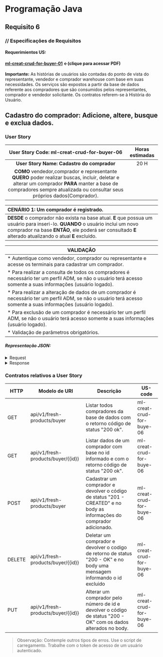 # Programação Java
## Requisito 6
### // Especificações de Requisitos

#### Requerimientos US:
#### [ml-creat-crud-for-buyer-01](https://netto-meli.github.io/w4g9-projeto-final/guide/projeto_integrador/US-6/Requisito_6_CRUD_Buyer_Leonardo.pdf) <-(clique para acessar PDF)

**Importante:**
As histórias de usuários são contadas do ponto de vista do representante, 
vendedor e comprador warehouse com base em suas necessidades. Os serviços são 
expostos a partir da base de dados referente aos compradores que são consumidos 
pelos representantes, comprador e vendedor solicitante. Os contratos referem-se 
à História do Usuário.

## Cadastro do comprador: Adicione, altere, busque e exclua dados.
### User Story


|                                                                                        User Story Code: ml-creat-crud-for-buyer-06                                                                                        | Horas estimadas |
|:-------------------------------------------------------------------------------------------------------------------------------------------------------------------------------------------------------------------------:|:---------------:|
|                                                                                    **User Story Name: Cadastro do comprador**                                                                                             |      20 H       |
| **COMO** vendedor,comprador e representante **QUERO** poder realizar buscas, incluir, deletar e alterar um comprador **PARA** manter a base de compradores sempre atualizada ou consultar seus próprios dados(Comprador). |                 | 

| **CENÁRIO 1:** Um comprador é registrado.                                                                                                                                                                                                 |     
|:------------------------------------------------------------------------------------------------------------------------------------------------------------------------------------------------------------------------------------------|
| **DESDE** o comprador não exista na base atual. **E** que possua um usuário para inseri-lo. **QUANDO** o usuário inclui um novo comprador na base **ENTÃO**, ele poderá ser consultado **E** alterado atualizando o atual **E** excluido. |
                         

| VALIDAÇÃO                                                                                                                                                      |
|----------------------------------------------------------------------------------------------------------------------------------------------------------------|
| * Autentique como vendedor, comprador ou representante e acesse os terminais para cadastrar um comprador.                                                      | 
 | * Para realizar a consulta de todos os compradores é necessário ter um perfil ADM, se não o usuário terá acesso somente a suas informações (usuário logado).   |
| * Para realizar a alteração de dados de um comprador é necessário ter um perfil ADM, se não o usuário terá acesso somente a suas informações (usuário logado). |
| * Para exclusão de um comprador é necessário ter um perfil ADM, se não o usuário terá acesso somente a suas informações (usuário logado).                      |
| * Validação de parâmetros obrigatórios.                                                                                                                        |

##### Representação JSON:
<details><summary>Request</summary><p>

```JSON
{
  "username": "String",
  "name": "String",
  "email": "String",
  "pass": "String",
  "address": "String"
}
```
</p></details>

<details><summary>Response</summary><p>

```JSON
    [
  {
    "id": 1,
    "username": "DhMaury",
    "name": "Maury",
    "email": "DHMaury@gmail.com",
    "address": "Endereco Sul"
  },
  {
    "id": 2,
    "username": "DhKenyo",
    "name": "Kenyo",
    "email": "DHKenyo@gmail.com",
    "address": "Endereco Desc"
  },
  {
    "id": 3,
    "username": "DhMichele",
    "name": "Michele",
    "email": "DHMichele@gmail.com",
    "address": "Endereco Sao Paulo"
  }
]

```
</p></details>

### Contratos relativos a User Story
| HTTP   | Modelo de URI                      | Descrição                                                                                                                | US-code                   |
|--------|------------------------------------|--------------------------------------------------------------------------------------------------------------------------|---------------------------|
| GET    | api/v1/fresh-products/buyer        | Listar todos compradores da base de dados com o retorno código de status "200 ok".                                       | ml-creat-crud-for-buye-06 |
| GET    | api/v1/fresh-products/buyer/{{id}} | Listar dados de um comprador com base no id informado e com o retorno código de status "200 ok".                         | ml-creat-crud-for-buye-06 |
| POST   | api/v1/fresh-products/buyer        | Cadastrar um comprador e devolver o código de status "201 - CREATED" e no body as informações do comprador adicionado.   | ml-creat-crud-for-buye-06 |
| DELETE | api/v1/fresh-products/buyer/{{id}} | Deletar um comprador e devolver o codigo de retorno de status "200 - OK" e no body uma mensagem informando o id excluido | ml-creat-crud-for-buye-06 |
| PUT    | api/v1/fresh-products/buyer/{{id}} | Alterar um comprador pelo número de id e devolver o código de status "200 - OK" com os dados alterados no body.          | ml-creat-crud-for-buye-06 |

> Observação:
Contemple outros tipos de erros.
Use o script de carregamento.
Trabalhe com o token de acesso de um usuário autenticado.
